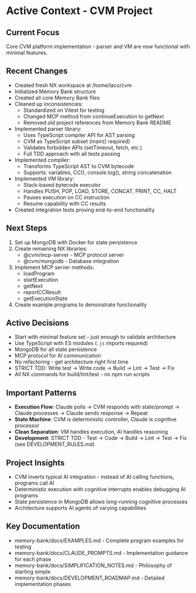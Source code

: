 # Active Context - CVM Project

## Current Focus
Core CVM platform implementation - parser and VM are now functional with minimal features.

## Recent Changes
- Created fresh NX workspace at /home/laco/cvm
- Initialized Memory Bank structure
- Created all core Memory Bank files
- Cleaned up inconsistencies:
  - Standardized on Vitest for testing
  - Changed MCP method from continueExecution to getNext
  - Removed old project references from Memory Bank README
- Implemented parser library:
  - Uses TypeScript compiler API for AST parsing
  - CVM as TypeScript subset (main() required)
  - Validates forbidden APIs (setTimeout, fetch, etc.)
  - Full TDD approach with all tests passing
- Implemented compiler:
  - Transforms TypeScript AST to CVM bytecode
  - Supports: variables, CC(), console.log(), string concatenation
- Implemented VM library:
  - Stack-based bytecode executor
  - Handles PUSH, POP, LOAD, STORE, CONCAT, PRINT, CC, HALT
  - Pauses execution on CC instruction
  - Resume capability with CC results
- Created integration tests proving end-to-end functionality

## Next Steps
1. Set up MongoDB with Docker for state persistence
2. Create remaining NX libraries:
   - @cvm/mcp-server - MCP protocol server
   - @cvm/mongodb - Database integration
3. Implement MCP server methods:
   - loadProgram
   - startExecution
   - getNext
   - reportCCResult
   - getExecutionState
4. Create example programs to demonstrate functionality

## Active Decisions
- Start with minimal feature set - just enough to validate architecture
- Use TypeScript with ES modules (`.js` imports required)
- MongoDB for all state persistence
- MCP protocol for AI communication
- No refactoring - get architecture right first time
- STRICT TDD: Write test → Write code → Build → Lint → Test → Fix
- All NX commands for build/lint/test - no npm run scripts

## Important Patterns
- **Execution Flow**: Claude polls → CVM responds with state/prompt → Claude processes → Claude sends response → Repeat
- **State Machine**: CVM is deterministic controller, Claude is cognitive processor
- **Clean Separation**: VM handles execution, AI handles reasoning
- **Development**: STRICT TDD - Test → Code → Build → Lint → Test → Fix (see DEVELOPMENT_RULES.md)

## Project Insights
- CVM inverts typical AI integration - instead of AI calling functions, programs call AI
- Deterministic execution with cognitive interrupts enables debugging AI programs
- State persistence in MongoDB allows long-running cognitive processes
- Architecture supports AI agents of varying capabilities

## Key Documentation
- memory-bank/docs/EXAMPLES.md - Complete program examples for testing
- memory-bank/docs/CLAUDE_PROMPTS.md - Implementation guidance for each phase
- memory-bank/docs/SIMPLIFICATION_NOTES.md - Philosophy of starting simple
- memory-bank/docs/DEVELOPMENT_ROADMAP.md - Detailed implementation phases